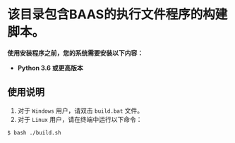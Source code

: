 # 该目录包含BAAS的执行文件程序的构建脚本。

**使用安装程序之前，您的系统需要安装以下内容：**
- **Python 3.6 或更高版本**

## 使用说明
1. 对于 `Windows` 用户，请双击 `build.bat` 文件。
2. 对于 `Linux` 用户，请在终端中运行以下命令：
```bash
$ bash ./build.sh
```
